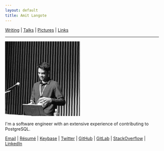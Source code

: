 ```yaml
---
layout: default
title: Amit Langote
---
```

<a href="https://amitlan.github.io/writing">Writing</a> | <a href="https://amitlan.github.io/talks">Talks</a> | <a href="https://amitlan.github.io/photolog">Pictures</a> | <a href="https://amitlan.github.io/bookmarks">Links</a>
<hr>
<img src="files/me.jpg" alt="hi" class="inline"/>
<p>I'm a software engineer with an extensive experience of contributing to PostgreSQL.</p>
<a href="mailto:amitlangote09@gmail.com">Email</a> | <a href="https://s3-ap-northeast-1.amazonaws.com/amitlan.com/files/resume.pdf">Résumé</a> | <a href="https://keybase.io/amitlan">Keybase</a> | <a href="https://twitter.com/amitlan">Twitter</a> | <a href="https://github.com/amitlan">GitHub</a> | <a href="https://gitlab.com/amitlan">GitLab</a> | <a href="https://stackoverflow.com/users/683402">StackOverflow</a> | <a href="https://linkedin.com/in/amitlan">LinkedIn</a>
